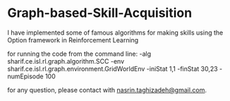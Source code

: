 # Graph-based-Skill-Acquisition
I have implemented some of famous algorithms for making skills using the Option framework in Reinforcement Learning

for running the code from the command line:
-alg sharif.ce.isl.rl.graph.algorithm.SCC -env sharif.ce.isl.rl.graph.environment.GridWorldEnv -iniStat 1,1 -finStat 30,23 -numEpisode 100

for any question, please contact with nasrin.taghizadeh@gmail.com.
